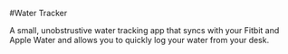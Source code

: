 #Water Tracker

A small, unobstrustive water tracking app that syncs with your Fitbit and Apple Water and allows you to quickly log your water from your desk.